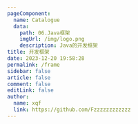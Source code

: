 ```yaml
---
pageComponent:
  name: Catalogue
  data:
    path: 06.Java框架
    imgUrl: /img/logo.png
    description: Java的开发框架
title: 开发框架
date: 2023-12-20 19:58:28
permalink: /frame
sidebar: false
article: false
comment: false
editLink: false
author: 
  name: xqf
  link: https://github.com/Fzzzzzzzzzzzz
---
```

 
